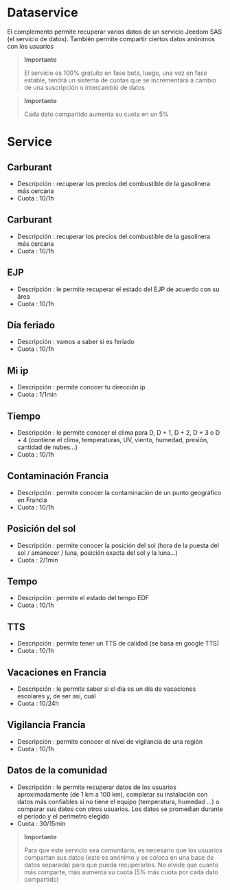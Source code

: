 # Dataservice

El complemento permite recuperar varios datos de un servicio Jeedom SAS (el servicio de datos). También permite compartir ciertos datos anónimos con los usuarios

>**Importante**
>
> El servicio es 100% gratuito en fase beta, luego, una vez en fase estable, tendrá un sistema de cuotas que se incrementará a cambio de una suscripción o intercambio de datos

>**Importante**
>
>Cada dato compartido aumenta su cuota en un 5%

# Service

## Carburant

- Descripción : recuperar los precios del combustible de la gasolinera más cercana
- Cuota : 10/1h

## Carburant

- Descripción : recuperar los precios del combustible de la gasolinera más cercana
- Cuota : 10/1h

## EJP

- Descripción : le permite recuperar el estado del EJP de acuerdo con su área
- Cuota : 10/1h

## Día feriado

- Descripción : vamos a saber si es feriado
- Cuota : 10/1h

## Mi ip

- Descripción : permite conocer tu dirección ip
- Cuota : 1/1min

## Tiempo

- Descripción : le permite conocer el clima para D, D + 1, D + 2, D + 3 o D + 4 (contiene el clima, temperaturas, UV, viento, humedad, presión, cantidad de nubes...)
- Cuota : 10/1h

## Contaminación Francia

- Descripción : permite conocer la contaminación de un punto geográfico en Francia
- Cuota : 10/1h

## Posición del sol

- Descripción : permite conocer la posición del sol (hora de la puesta del sol / amanecer / luna, posición exacta del sol y la luna...)
- Cuota : 2/1min

## Tempo

- Descripción : permite el estado del tempo EDF
- Cuota : 10/1h

## TTS

- Descripción : permite tener un TTS de calidad (se basa en google TTS)
- Cuota : 10/1h

## Vacaciones en Francia

- Descripción : le permite saber si el día es un día de vacaciones escolares y, de ser así, cuál
- Cuota : 10/24h

## Vigilancia Francia

- Descripción : permite conocer el nivel de vigilancia de una región
- Cuota : 10/1h

## Datos de la comunidad

- Descripción : le permite recuperar datos de los usuarios aproximadamente (de 1 km a 100 km), completar su instalación con datos más confiables si no tiene el equipo (temperatura, humedad ...) o comparar sus datos con otros usuarios. Los datos se promedian durante el período y el perímetro elegido
- Cuota : 30/15min

>**Importante**
>
>Para que este servicio sea comunitario, es necesario que los usuarios compartan sus datos (este es anónimo y se coloca en una base de datos separada) para que pueda recuperarlos. No olvide que cuanto más comparte, más aumenta su cuota (5% más cuota por cada dato compartido)
